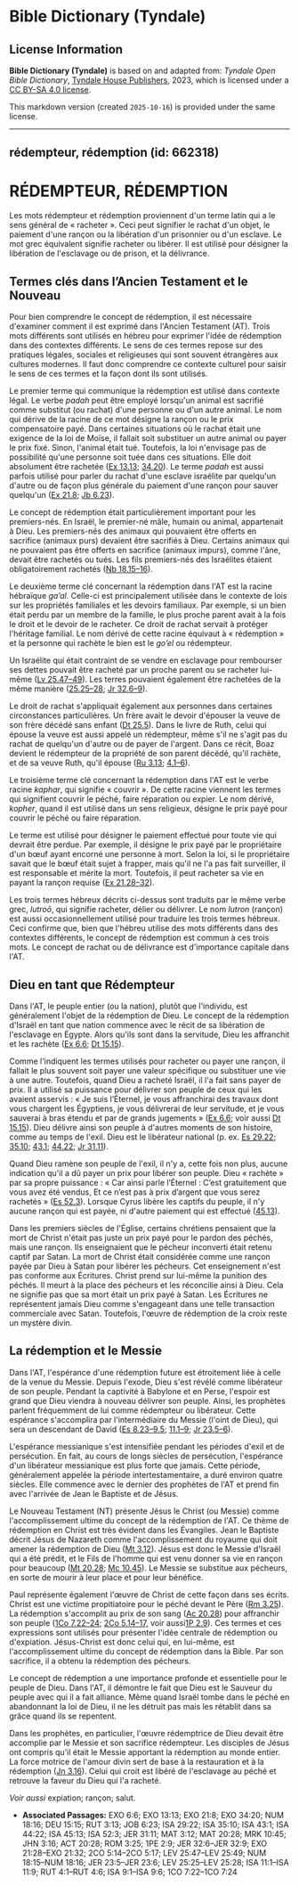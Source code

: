 # Bible Dictionary (Tyndale)

## License Information

**Bible Dictionary (Tyndale)** is based on and adapted from: _Tyndale Open Bible Dictionary_, [Tyndale House Publishers](https://tyndaleopenresources.com/), 2023, which is licensed under a [CC BY-SA 4.0 license](https://creativecommons.org/licenses/by-sa/4.0/legalcode.en).

This markdown version (created `2025-10-16`) is provided under the same license.



--------------------------------

## rédempteur, rédemption (id: 662318)

RÉDEMPTEUR, RÉDEMPTION
======================

Les mots rédempteur et rédemption proviennent d'un terme latin qui a le sens général de « racheter ». Ceci peut signifier le rachat d'un objet, le paiement d'une rançon ou la libération d'un prisonnier ou d'un esclave. Le mot grec équivalent signifie racheter ou libérer. Il est utilisé pour désigner la libération de l'esclavage ou de prison, et la délivrance.

Termes clés dans l’Ancien Testament et le Nouveau
-------------------------------------------------

Pour bien comprendre le concept de rédemption, il est nécessaire d'examiner comment il est exprimé dans l'Ancien Testament (AT). Trois mots différents sont utilisés en hébreu pour exprimer l'idée de rédemption dans des contextes différents. Le sens de ces termes repose sur des pratiques légales, sociales et religieuses qui sont souvent étrangères aux cultures modernes. Il faut donc comprendre ce contexte culturel pour saisir le sens de ces termes et la façon dont ils sont utilisés.

Le premier terme qui communique la rédemption est utilisé dans contexte légal. Le verbe *padah* peut être employé lorsqu'un animal est sacrifié comme substitut (ou rachat) d'une personne ou d'un autre animal. Le nom qui dérive de la racine de ce mot désigne la rançon ou le prix compensatoire payé. Dans certaines situations où le rachat était une exigence de la loi de Moïse, il fallait soit substituer un autre animal ou payer le prix fixé. Sinon, l'animal était tué. Toutefois, la loi n'envisage pas de possibilité qu'une personne soit tuée dans ces situations. Elle doit absolument être rachetée ([Ex 13\.13](https://ref.ly/Exod13:13); [34\.20](https://ref.ly/Exod34:20)). Le terme *padah* est aussi parfois utilisé pour parler du rachat d'une esclave israélite par quelqu'un d'autre ou de façon plus générale du paiement d'une rançon pour sauver quelqu'un ([Ex 21\.8](https://ref.ly/Exod21:8); [Jb 6\.23](https://ref.ly/Job6:23)).

Le concept de rédemption était particulièrement important pour les premiers\-nés. En Israël, le premier\-né mâle, humain ou animal, appartenait à Dieu. Les premiers\-nés des animaux qui pouvaient être offerts en sacrifice (animaux purs) devaient être sacrifiés à Dieu. Certains animaux qui ne pouvaient pas être offerts en sacrifice (animaux impurs), comme l'âne, devait être rachetés ou tués. Les fils premiers\-nés des Israélites étaient obligatoirement rachetés ([Nb 18\.15–16](https://ref.ly/Num18:15-Num18:16)).

Le deuxième terme clé concernant la rédemption dans l'AT est la racine hébraïque *ga’al.* Celle\-ci est principalement utilisée dans le contexte de lois sur les propriétés familiales et les devoirs familiaux. Par exemple, si un bien était perdu par un membre de la famille, le plus proche parent avait à la fois le droit et le devoir de le racheter. Ce droit de rachat servait à protéger l'héritage familial. Le nom dérivé de cette racine équivaut à « rédemption » et la personne qui rachète le bien est le *go’el* ou rédempteur.

Un Israélite qui était contraint de se vendre en esclavage pour rembourser ses dettes pouvait être racheté par un proche parent ou se racheter lui\-même ([Lv 25\.47–49](https://ref.ly/Lev25:47-Lev25:49)). Les terres pouvaient également être rachetées de la même manière ([25\.25–28](https://ref.ly/Lev25:25-Lev25:28); [Jr 32\.6–9](https://ref.ly/Jer32:6-Jer32:9)).

Le droit de rachat s'appliquait également aux personnes dans certaines circonstances particulières. Un frère avait le devoir d'épouser la veuve de son frère décédé sans enfant ([Dt 25\.5](https://ref.ly/Deut25:5)). Dans le livre de Ruth, celui qui épouse la veuve est aussi appelé un rédempteur, même s'il ne s'agit pas du rachat de quelqu'un d'autre ou de payer de l'argent. Dans ce récit, Boaz devient le rédempteur de la propriété de son parent décédé, qu'il rachète, et de sa veuve Ruth, qu'il épouse ([Ru 3\.13](https://ref.ly/Ruth3:13); [4\.1–6](https://ref.ly/Ruth4:1-Ruth4:6)).

Le troisième terme clé concernant la rédemption dans l'AT est le verbe racine *kaphar*, qui signifie « couvrir ». De cette racine viennent les termes qui signifient couvrir le péché, faire réparation ou expier. Le nom dérivé, *kopher*, quand il est utilisé dans un sens religieux, désigne le prix payé pour couvrir le péché ou faire réparation.

Le terme est utilisé pour désigner le paiement effectué pour toute vie qui devrait être perdue. Par exemple, il désigne le prix payé par le propriétaire d'un bœuf ayant encorné une personne à mort. Selon la loi, si le propriétaire savait que le bœuf était sujet à frapper, mais qu'il ne l'a pas fait surveiller, il est responsable et mérite la mort. Toutefois, il peut racheter sa vie en payant la rançon requise ([Ex 21\.28–32](https://ref.ly/Exod21:28-Exod21:32)).

Les trois termes hébreux décrits ci\-dessus sont traduits par le même verbe grec, *lutroō*, qui signifie racheter, délier ou délivrer. Le nom *lutron* (rançon) est aussi occasionnellement utilisé pour traduire les trois termes hébreux. Ceci confirme que, bien que l'hébreu utilise des mots différents dans des contextes différents, le concept de rédemption est commun à ces trois mots. Le concept de rachat ou de délivrance est d'importance capitale dans l'AT.

Dieu en tant que Rédempteur
---------------------------

Dans l'AT, le peuple entier (ou la nation), plutôt que l'individu, est généralement l'objet de la rédemption de Dieu. Le concept de la rédemption d'Israël en tant que nation commence avec le récit de sa libération de l'esclavage en Égypte. Alors qu'ils sont dans la servitude, Dieu les affranchit et les rachète ([Ex 6\.6](https://ref.ly/Exod6:6); [Dt 15\.15](https://ref.ly/Deut15:15)).

Comme l'indiquent les termes utilisés pour racheter ou payer une rançon, il fallait le plus souvent soit payer une valeur spécifique ou substituer une vie à une autre. Toutefois, quand Dieu a racheté Israël, il l'a fait sans payer de prix. Il a utilisé sa puissance pour délivrer son peuple de ceux qui les avaient asservis : « Je suis l’Éternel, je vous affranchirai des travaux dont vous chargent les Égyptiens, je vous délivrerai de leur servitude, et je vous sauverai à bras étendu et par de grands jugements » ([Ex 6\.6](https://ref.ly/Exod6:6); voir aussi [Dt 15\.15](https://ref.ly/Deut15:15)). Dieu délivre ainsi son peuple à d'autres moments de son histoire, comme au temps de l'exil. Dieu est le libérateur national (p. ex. [Es 29\.22](https://ref.ly/Isa29:22); [35\.10](https://ref.ly/Isa35:10); [43\.1](https://ref.ly/Isa43:1); [44\.22](https://ref.ly/Isa44:22); [Jr 31\.11](https://ref.ly/Jer31:11)).

Quand Dieu ramène son peuple de l'exil, il n'y a, cette fois non plus, aucune indication qu'il a dû payer un prix pour libérer son peuple. Dieu « rachète » par sa propre puissance : « Car ainsi parle l’Éternel : C’est gratuitement que vous avez été vendus, Et ce n’est pas à prix d’argent que vous serez rachetés » ([Es 52\.3](https://ref.ly/Isa52:3)). Lorsque Cyrus libère les captifs du peuple, il n'y aucune rançon qui est payée, ni d'autre paiement qui est effectué ([45\.13](https://ref.ly/Isa45:13)).

Dans les premiers siècles de l'Église, certains chrétiens pensaient que la mort de Christ n'était pas juste un prix payé pour le pardon des péchés, mais une rançon. Ils enseignaient que le pécheur inconverti était retenu captif par Satan. La mort de Christ était considérée comme une rançon payée par Dieu à Satan pour libérer les pécheurs. Cet enseignement n'est pas conforme aux Écritures. Christ prend sur lui\-même la punition des péchés. Il meurt à la place des pécheurs et les réconcilie ainsi à Dieu. Cela ne signifie pas que sa mort était un prix payé à Satan. Les Écritures ne représentent jamais Dieu comme s'engageant dans une telle transaction commerciale avec Satan. Toutefois, l'œuvre de rédemption de la croix reste un mystère divin.

La rédemption et le Messie
--------------------------

Dans l'AT, l'espérance d'une rédemption future est étroitement liée à celle de la venue du Messie. Depuis l'exode, Dieu s'est révélé comme libérateur de son peuple. Pendant la captivité à Babylone et en Perse, l'espoir est grand que Dieu viendra à nouveau délivrer son peuple. Ainsi, les prophètes parlent fréquemment de lui comme rédempteur ou libérateur. Cette espérance s'accomplira par l'intermédiaire du Messie (l'oint de Dieu), qui sera un descendant de David ([Es 8\.23–9\.5](https://ref.ly/Isa9:1-Isa9:6); [11\.1–9](https://ref.ly/Isa11:1-Isa11:9); [Jr 23\.5–6](https://ref.ly/Jer23:5-Jer23:6)).

L'espérance messianique s'est intensifiée pendant les périodes d'exil et de persécution. En fait, au cours de longs siècles de persécution, l'espérance d'un libérateur messianique est plus forte que jamais. Cette période, généralement appelée la période intertestamentaire, a duré environ quatre siècles. Elle commence avec le dernier des prophètes de l'AT et prend fin avec l'arrivée de Jean le Baptiste et de Jésus.

Le Nouveau Testament (NT) présente Jésus le Christ (ou Messie) comme l'accomplissement ultime du concept de la rédemption de l'AT. Ce thème de rédemption en Christ est très évident dans les Évangiles. Jean le Baptiste décrit Jésus de Nazareth comme l'accomplissement du royaume qui doit amener la rédemption de Dieu ([Mt 3\.12](https://ref.ly/Matt3:12)). Jésus est donc le Messie d'Israël qui a été prédit, et le Fils de l'homme qui est venu donner sa vie en rançon pour beaucoup ([Mt 20\.28](https://ref.ly/Matt20:28); [Mc 10\.45](https://ref.ly/Mark10:45)). Le Messie se substitue aux pécheurs, en sorte de mourir à leur place et pour leur bénéfice.

Paul représente également l'œuvre de Christ de cette façon dans ses écrits. Christ est une victime propitiatoire pour le péché devant le Père ([Rm 3\.25](https://ref.ly/Rom3:25)). La rédemption s'accomplit au prix de son sang ([Ac 20\.28](https://ref.ly/Acts20:28)) pour affranchir son peuple ([1Co 7\.22–24](https://ref.ly/1Cor7:22-1Cor7:24); [2Co 5\.14–17,](https://ref.ly/2Cor5:14-2Cor5:17) voir aussi[1P 2\.9](https://ref.ly/1Pet2:9)). Ces termes et ces expressions sont utilisés pour présenter l'idée centrale de rédemption ou d'expiation. Jésus\-Christ est donc celui qui, en lui\-même, est l'accomplissement ultime du concept de rédemption dans la Bible. Par son sacrifice, il a obtenu la rédemption des pécheurs.

Le concept de rédemption a une importance profonde et essentielle pour le peuple de Dieu. Dans l'AT, il démontre le fait que Dieu est le Sauveur du peuple avec qui il a fait alliance. Même quand Israël tombe dans le péché en abandonnant la loi de Dieu, il ne les détruit pas mais les rétablit dans sa grâce quand ils se repentent.

Dans les prophètes, en particulier, l'œuvre rédemptrice de Dieu devait être accomplie par le Messie et son sacrifice rédempteur. Les disciples de Jésus ont compris qu'il était le Messie apportant la rédemption au monde entier. La force motrice de l'amour divin sert de base à la restauration et à la rédemption ([Jn 3\.16](https://ref.ly/John3:16)). Celui qui croit est libéré de l'esclavage au péché et retrouve la faveur du Dieu qui l'a racheté.

*Voir aussi* expiation; rançon; salut.

* **Associated Passages:** EXO 6:6; EXO 13:13; EXO 21:8; EXO 34:20; NUM 18:16; DEU 15:15; RUT 3:13; JOB 6:23; ISA 29:22; ISA 35:10; ISA 43:1; ISA 44:22; ISA 45:13; ISA 52:3; JER 31:11; MAT 3:12; MAT 20:28; MRK 10:45; JHN 3:16; ACT 20:28; ROM 3:25; 1PE 2:9; JER 32:6–JER 32:9; EXO 21:28–EXO 21:32; 2CO 5:14–2CO 5:17; LEV 25:47–LEV 25:49; NUM 18:15–NUM 18:16; JER 23:5–JER 23:6; LEV 25:25–LEV 25:28; ISA 11:1–ISA 11:9; RUT 4:1–RUT 4:6; ISA 9:1–ISA 9:6; 1CO 7:22–1CO 7:24

